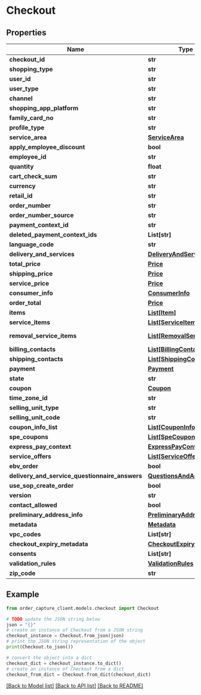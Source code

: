 # Checkout


## Properties

Name | Type | Description | Notes
------------ | ------------- | ------------- | -------------
**checkout_id** | **str** |  | [optional] 
**shopping_type** | **str** |  | 
**user_id** | **str** |  | [optional] 
**user_type** | **str** |  | [optional] 
**channel** | **str** |  | 
**shopping_app_platform** | **str** |  | [optional] 
**family_card_no** | **str** |  | [optional] 
**profile_type** | **str** |  | [optional] 
**service_area** | [**ServiceArea**](ServiceArea.md) |  | [optional] 
**apply_employee_discount** | **bool** |  | [optional] 
**employee_id** | **str** |  | [optional] 
**quantity** | **float** |  | [optional] 
**cart_check_sum** | **str** |  | [optional] 
**currency** | **str** | The currency | [optional] 
**retail_id** | **str** |  | [optional] 
**order_number** | **str** |  | [optional] 
**order_number_source** | **str** |  | [optional] 
**payment_context_id** | **str** |  | [optional] 
**deleted_payment_context_ids** | **List[str]** |  | [optional] 
**language_code** | **str** |  | [optional] 
**delivery_and_services** | [**DeliveryAndServiceEntity**](DeliveryAndServiceEntity.md) |  | [optional] 
**total_price** | [**Price**](Price.md) |  | [optional] 
**shipping_price** | [**Price**](Price.md) |  | [optional] 
**service_price** | [**Price**](Price.md) |  | [optional] 
**consumer_info** | [**ConsumerInfo**](ConsumerInfo.md) |  | [optional] 
**order_total** | [**Price**](Price.md) |  | [optional] 
**items** | [**List[Item]**](Item.md) |  | [optional] 
**service_items** | [**List[ServiceItem]**](ServiceItem.md) |  | [optional] 
**removal_service_items** | [**List[RemovalServiceItem]**](RemovalServiceItem.md) | This refers to the removal service details. Eg: REMOVAL_SOFA/REMOVAL_MATTRESS/REMOVAL_WHITEGOODS | [optional] 
**billing_contacts** | [**List[BillingContact]**](BillingContact.md) |  | [optional] 
**shipping_contacts** | [**List[ShippingContact]**](ShippingContact.md) |  | [optional] 
**payment** | [**Payment**](Payment.md) |  | [optional] 
**state** | **str** |  | [optional] 
**coupon** | [**Coupon**](Coupon.md) |  | [optional] 
**time_zone_id** | **str** |  | [optional] 
**selling_unit_type** | **str** |  | [optional] 
**selling_unit_code** | **str** |  | [optional] 
**coupon_info_list** | [**List[CouponInfo]**](CouponInfo.md) |  | [optional] 
**spe_coupons** | [**List[SpeCoupon]**](SpeCoupon.md) |  | [optional] 
**express_pay_context** | [**ExpressPayContext**](ExpressPayContext.md) |  | [optional] 
**service_offers** | [**List[ServiceOffer]**](ServiceOffer.md) |  | [optional] 
**ebv_order** | **bool** |  | [optional] 
**delivery_and_service_questionnaire_answers** | [**QuestionsAndAnswers**](QuestionsAndAnswers.md) |  | [optional] 
**use_sop_create_order** | **bool** |  | [optional] 
**version** | **str** |  | [optional] 
**contact_allowed** | **bool** |  | [optional] 
**preliminary_address_info** | [**PreliminaryAddressInfo**](PreliminaryAddressInfo.md) |  | [optional] 
**metadata** | [**Metadata**](Metadata.md) |  | [optional] 
**vpc_codes** | **List[str]** |  | [optional] 
**checkout_expiry_metadata** | [**CheckoutExpiryMetadata**](CheckoutExpiryMetadata.md) |  | [optional] 
**consents** | **List[str]** |  | [optional] 
**validation_rules** | [**ValidationRules**](ValidationRules.md) |  | [optional] 
**zip_code** | **str** |  | [optional] 

## Example

```python
from order_capture_client.models.checkout import Checkout

# TODO update the JSON string below
json = "{}"
# create an instance of Checkout from a JSON string
checkout_instance = Checkout.from_json(json)
# print the JSON string representation of the object
print(Checkout.to_json())

# convert the object into a dict
checkout_dict = checkout_instance.to_dict()
# create an instance of Checkout from a dict
checkout_from_dict = Checkout.from_dict(checkout_dict)
```
[[Back to Model list]](../README.md#documentation-for-models) [[Back to API list]](../README.md#documentation-for-api-endpoints) [[Back to README]](../README.md)


